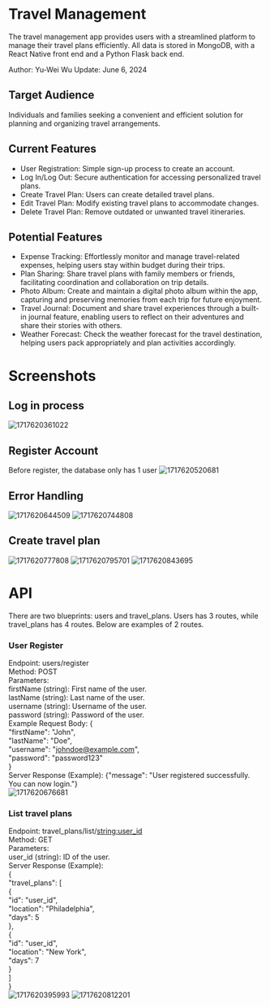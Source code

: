 # Travel Management
The travel management app provides users with a streamlined platform to manage their travel plans efficiently.
All data is stored in MongoDB, with a React Native front end and a Python Flask back end.

Author: Yu-Wei Wu
Update: June 6, 2024

## Target Audience
Individuals and families seeking a convenient and efficient solution for planning and organizing travel arrangements.

## Current Features
- User Registration: Simple sign-up process to create an account.
- Log In/Log Out: Secure authentication for accessing personalized travel plans.
- Create Travel Plan: Users can create detailed travel plans.
- Edit Travel Plan: Modify existing travel plans to accommodate changes.
- Delete Travel Plan: Remove outdated or unwanted travel itineraries.

## Potential Features
- Expense Tracking: Effortlessly monitor and manage travel-related expenses, helping users stay within budget during their trips.
- Plan Sharing: Share travel plans with family members or friends, facilitating coordination and collaboration on trip details.
- Photo Album: Create and maintain a digital photo album within the app, capturing and preserving memories from each trip for future enjoyment.
- Travel Journal: Document and share travel experiences through a built-in journal feature, enabling users to reflect on their adventures and share their stories with others.
- Weather Forecast: Check the weather forecast for the travel destination, helping users pack appropriately and plan activities accordingly.

# Screenshots
## Log in process
![1717620361022](https://github.com/yuwei-3206/Travel-mng/assets/122844465/89274399-4770-4acf-9bc4-0f91717b09b1)


## Register Account
Before register, the database only has 1 user
![1717620520681](https://github.com/yuwei-3206/Travel-mng/assets/122844465/64c4e1c2-43ef-4c66-8cbf-ff9519104c68)

## Error Handling
![1717620644509](https://github.com/yuwei-3206/Travel-mng/assets/122844465/54685332-5321-4295-b2a1-f897fa7d02d4)
![1717620744808](https://github.com/yuwei-3206/Travel-mng/assets/122844465/9965df4e-c11d-42ac-876a-89d596c928cc)

## Create travel plan
![1717620777808](https://github.com/yuwei-3206/Travel-mng/assets/122844465/8af153f3-1cfa-4db8-a100-c7136ae73532)
![1717620795701](https://github.com/yuwei-3206/Travel-mng/assets/122844465/116d3c71-019d-4f5c-a59c-3cab99edd83f)
![1717620843695](https://github.com/yuwei-3206/Travel-mng/assets/122844465/37d71664-8588-40e1-94c4-3de34521f04e)

# API
There are two blueprints: users and travel_plans. Users has 3 routes, while travel_plans has 4 routes. Below are examples of 2 routes.

### User Register
Endpoint: users/register<br>
Method: POST<br>
Parameters:<br>
firstName (string): First name of the user.<br>
lastName (string): Last name of the user.<br>
username (string): Username of the user.<br>
password (string): Password of the user.<br>
Example Request Body: {<br>
  "firstName": "John",<br>
  "lastName": "Doe",<br>
  "username": "johndoe@example.com",<br>
  "password": "password123"<br>
}<br>
Server Response (Example): {"message": "User registered successfully. You can now login."}<br>
![1717620676681](https://github.com/yuwei-3206/Travel-mng/assets/122844465/f37c297d-9690-45fb-8392-7e3ab3d4635a)

### List travel plans
Endpoint: travel_plans/list/<string:user_id><br>
Method: GET<br>
Parameters:<br>
user_id (string): ID of the user.<br>
Server Response (Example):<br>
{<br>
  "travel_plans": [<br>
    {<br>
      "id": "user_id",<br>
      "location": "Philadelphia",<br>
      "days": 5<br>
    },<br>
    {<br>
      "id": "user_id",<br>
      "location": "New York",<br>
      "days": 7<br>
    }<br>
  ]<br>
}<br>
![1717620395993](https://github.com/yuwei-3206/Travel-mng/assets/122844465/e5db5f35-e6df-4bb4-b3c7-afc9165b7e7e)
![1717620812201](https://github.com/yuwei-3206/Travel-mng/assets/122844465/f2237241-7b3a-4dac-901f-bc64bdb8eade)

